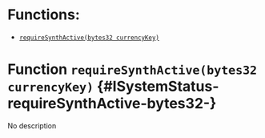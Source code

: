 

# Functions:
- [`requireSynthActive(bytes32 currencyKey)`](#ISystemStatus-requireSynthActive-bytes32-)



# Function `requireSynthActive(bytes32 currencyKey)` {#ISystemStatus-requireSynthActive-bytes32-}
No description




